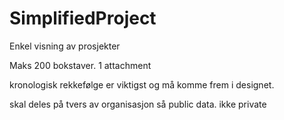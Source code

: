 # SimplifiedProject

Enkel visning av prosjekter

Maks 200 bokstaver. 1 attachment

kronologisk rekkefølge er viktigst og må komme frem i designet.

skal deles på tvers av organisasjon så public data. ikke private
